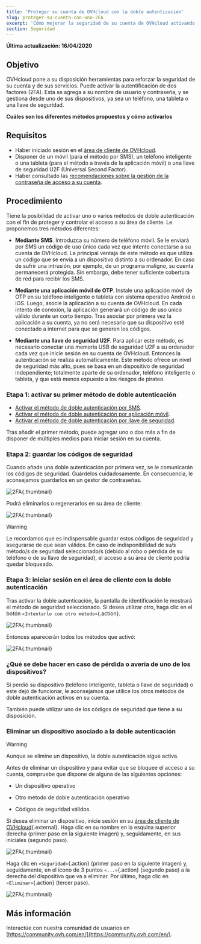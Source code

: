 ```yaml
---
title: 'Proteger su cuenta de OVHcloud con la doble autenticación'
slug: proteger-su-cuenta-con-una-2FA
excerpt: 'Cómo mejorar la seguridad de su cuenta de OVHcloud activando la doble autenticación'
section: Seguridad
---
```


**Última actualización: 16/04/2020**

## Objetivo

OVHcloud pone a su disposición herramientas para reforzar la seguridad de su cuenta y de sus servicios.
Puede activar la autentificación de dos factores (2FA). Esta se agrega a su nombre de usuario y contraseña, y se gestiona desde uno de sus dispositivos, ya sea un teléfono, una tableta o una llave de seguridad.  

**Cuáles son los diferentes métodos propuestos y cómo activarlos**

## Requisitos

- Haber iniciado sesión en el [área de cliente de OVHcloud](https://www.ovh.com/auth/?action=gotomanager&from=https://www.ovh.es/&ovhSubsidiary=es).
- Disponer de un móvil (para el método por SMS), un teléfono inteligente o una tableta (para el método a través de la aplicación móvil) o una llave de seguridad U2F (Universal Second Factor).
- Haber consultado las [recomendaciones sobre la gestión de la contraseña de acceso a su cuenta](https://docs.ovh.com/es/customer/gestionar-su-contrase%C3%B1a/).

## Procedimiento

Tiene la posibilidad de activar uno o varios métodos de doble autenticación con el fin de proteger y controlar el acceso a su área de cliente.
Le proponemos tres métodos diferentes:

- **Mediante SMS**. Introduzca su número de teléfono móvil. Se le enviará por SMS un código de uso único cada vez que intente conectarse a su cuenta de OVHcloud. La principal ventaja de este método es que utiliza un código que se envía a un dispositivo distinto a su ordenador. En caso de sufrir una intrusión, por ejemplo, de un programa maligno, su cuenta permanecerá protegida. Sin embargo, debe tener suficiente cobertura de red para recibir los SMS.

- **Mediante una aplicación móvil de OTP**. Instale una aplicación móvil de OTP en su teléfono inteligente o tableta con sistema operativo Android o iOS. Luego, asocie la aplicación a su cuenta de OVHcloud. En cada intento de conexión, la aplicación generará un código de uso único válido durante un corto tiempo.
Tras asociar por primera vez la aplicación a su cuenta, ya no será necesario que su dispositivo esté conectado a internet para que se generen los códigos.


- **Mediante una llave de seguridad U2F**. Para aplicar este método, es necesario conectar una memoria USB de seguridad U2F a su ordenador cada vez que inicie sesión en su cuenta de OVHcloud. Entonces la autenticación se realiza automáticamente. Este método ofrece un nivel de seguridad más alto, pues se basa en un dispositivo de seguridad independiente; totalmente aparte de su ordenador, teléfono inteligente o tableta, y que está menos expuesto a los riesgos de pirateo.

### Etapa 1: activar su primer método de doble autenticación

- [Activar el método de doble autenticación por SMS](https://docs.ovh.com/es/customer/activar-la-doble-autenticacion-por-sms/).
- [Activar el método de doble autenticación por aplicación móvil](https://docs.ovh.com/es/customer/activar-la-doble-autenticacion-por-aplicacion-movil/).
- [Activar el método de doble autenticación por llave de seguridad](https://docs.ovh.com/es/customer/activar-la-doble-autenticacion-por-llave-de-seguridad/).

Tras añadir el primer método, puede agregar uno o dos más a fin de disponer de múltiples medios para iniciar sesión en su cuenta.

### Etapa 2: guardar los códigos de seguridad

Cuando añade una doble autenticación por primera vez, se le comunicarán los códigos de seguridad. Guárdelos cuidadosamente. En consecuencia, le aconsejamos guardarlos en un gestor de contraseñas.

![2FA](images/2facodes.png){.thumbnail}

Podrá eliminarlos o regenerarlos en su área de cliente:

![2FA](images/2facodesaction.png){.thumbnail}

> [!warning]
>
> Le recordamos que es indispensable guardar estos códigos de seguridad y asegurarse de que sean válidos. En caso de indisponibilidad de su/s método/s de seguridad seleccionado/s (debido al robo o pérdida de su teléfono o de su llave de seguridad), el acceso a su área de cliente podría quedar bloqueado.
> 



### Etapa 3: iniciar sesión en el área de cliente con la doble autenticación

Tras activar la doble autenticación, la pantalla de identificación le mostrará el método de seguridad seleccionado. Si desea utilizar otro, haga clic en el botón `«Intentarlo con otro método»`{.action}.

![2FA](images/2fasmsloginedit.png){.thumbnail}

Entonces aparecerán todos los métodos que activó:

![2FA](images/2faloginchoice.png){.thumbnail}

### ¿Qué se debe hacer en caso de pérdida o avería de uno de los dispositivos?

Si perdió su dispositivo (teléfono inteligente, tableta o llave de seguridad) o este dejó de funcionar, le aconsejamos que utilice los otros métodos de doble autenticación activos en su cuenta.

También puede utilizar uno de los códigos de seguridad que tiene a su disposición. 


### Eliminar un dispositivo asociado a la doble autenticación

> [!warning]
>
> Aunque se elimine un dispositivo, la doble autenticación sigue activa. 
> 
> Antes de eliminar un dispositivo y para evitar que se bloquee el acceso a su cuenta, compruebe que dispone de alguna de las siguientes opciones:
> 
> - Un dispositivo operativo
> 
> - Otro método de doble autenticación operativo 
> 
> - Códigos de seguridad válidos.
> 

Si desea eliminar un dispositivo, inicie sesión en su [área de cliente de OVHcloud](https://www.ovh.com/auth/?action=gotomanager&from=https://www.ovh.es/&ovhSubsidiary=es){.external}. Haga clic en su nombre en la esquina superior derecha (primer paso en la siguiente imagen) y, seguidamente, en sus iniciales (segundo paso). 

![2FA](images/hub2FAb.png){.thumbnail}

Haga clic en `«Seguridad»`{.action} (primer paso en la siguiente imagen) y, seguidamente, en el icono de 3 puntos `«...»`{.action} (segundo paso) a la derecha del dispositivo que va a eliminar. Por último, haga clic en `«Eliminar»`{.action} (tercer paso).

![2FA](images/hub2FAc.png){.thumbnail}


## Más información

Interactúe con nuestra comunidad de usuarios en [https://community.ovh.com/en/](https://community.ovh.com/en/).